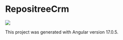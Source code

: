 # RepositreeCrm

<img src="https://test.repositree.io/assets/images/logo/main-logo.png" />











This project was generated with Angular version 17.0.5.
